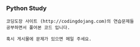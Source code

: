 ### Python Study
```
코딩도장 사이트 (http://codingdojang.com)의 연습문제들
공부하면서 풀어본 코드 입니다.

혹시 게시물에 문제가 있으면 메일 주세요.
```